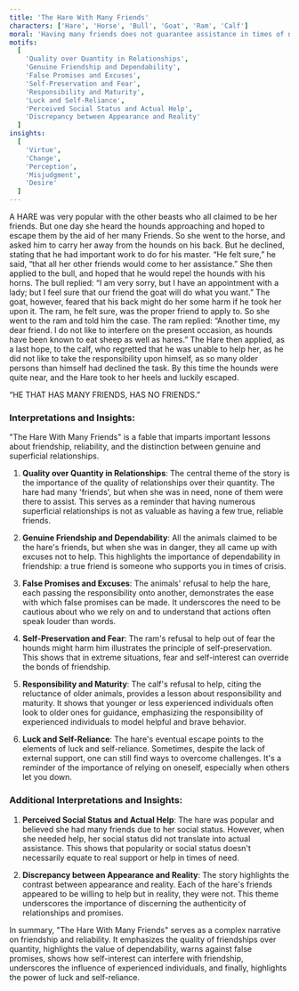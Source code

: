 ```yaml
---
title: 'The Hare With Many Friends'
characters: ['Hare', 'Horse', 'Bull', 'Goat', 'Ram', 'Calf']
moral: 'Having many friends does not guarantee assistance in times of need; the quality of friendships matters more than quantity.'
motifs:
  [
    'Quality over Quantity in Relationships',
    'Genuine Friendship and Dependability',
    'False Promises and Excuses',
    'Self-Preservation and Fear',
    'Responsibility and Maturity',
    'Luck and Self-Reliance',
    'Perceived Social Status and Actual Help',
    'Discrepancy between Appearance and Reality'
  ]
insights:
  [
    'Virtue',
    'Change',
    'Perception',
    'Misjudgment',
    'Desire'
  ]
---
```


A HARE was very popular with the other beasts who all claimed to be her friends. But one day she heard the hounds approaching and hoped to escape them by the aid of her many Friends. So she went to the horse, and asked him to carry her away from the hounds on his back. But he declined, stating that he had important work to do for his master. “He felt sure,” he said, “that all her other friends would come to her assistance.” She then applied to the bull, and hoped that he would repel the hounds with his horns. The bull replied: “I am very sorry, but I have an appointment with a lady; but I feel sure that our friend the goat will do what you want.” The goat, however, feared that his back might do her some harm if he took her upon it. The ram, he felt sure, was the proper friend to apply to. So she went to the ram and told him the case. The ram replied: “Another time, my dear friend. I do not like to interfere on the present occasion, as hounds have been known to eat sheep as well as hares.” The Hare then applied, as a last hope, to the calf, who regretted that he was unable to help her, as he did not like to take the responsibility upon himself, as so many older persons than himself had declined the task. By this time the hounds were quite near, and the Hare took to her heels and luckily escaped.

“HE THAT HAS MANY FRIENDS, HAS NO FRIENDS.”

### Interpretations and Insights:

"The Hare With Many Friends" is a fable that imparts important lessons about friendship, reliability, and the distinction between genuine and superficial relationships.

1. **Quality over Quantity in Relationships**: The central theme of the story is the importance of the quality of relationships over their quantity. The hare had many 'friends', but when she was in need, none of them were there to assist. This serves as a reminder that having numerous superficial relationships is not as valuable as having a few true, reliable friends.

2. **Genuine Friendship and Dependability**: All the animals claimed to be the hare's friends, but when she was in danger, they all came up with excuses not to help. This highlights the importance of dependability in friendship: a true friend is someone who supports you in times of crisis.

3. **False Promises and Excuses**: The animals' refusal to help the hare, each passing the responsibility onto another, demonstrates the ease with which false promises can be made. It underscores the need to be cautious about who we rely on and to understand that actions often speak louder than words.

4. **Self-Preservation and Fear**: The ram's refusal to help out of fear the hounds might harm him illustrates the principle of self-preservation. This shows that in extreme situations, fear and self-interest can override the bonds of friendship.

5. **Responsibility and Maturity**: The calf's refusal to help, citing the reluctance of older animals, provides a lesson about responsibility and maturity. It shows that younger or less experienced individuals often look to older ones for guidance, emphasizing the responsibility of experienced individuals to model helpful and brave behavior.

6. **Luck and Self-Reliance**: The hare's eventual escape points to the elements of luck and self-reliance. Sometimes, despite the lack of external support, one can still find ways to overcome challenges. It's a reminder of the importance of relying on oneself, especially when others let you down.

### Additional Interpretations and Insights:

1. **Perceived Social Status and Actual Help**: The hare was popular and believed she had many friends due to her social status. However, when she needed help, her social status did not translate into actual assistance. This shows that popularity or social status doesn't necessarily equate to real support or help in times of need.

2. **Discrepancy between Appearance and Reality**: The story highlights the contrast between appearance and reality. Each of the hare's friends appeared to be willing to help but in reality, they were not. This theme underscores the importance of discerning the authenticity of relationships and promises.

In summary, "The Hare With Many Friends" serves as a complex narrative on friendship and reliability. It emphasizes the quality of friendships over quantity, highlights the value of dependability, warns against false promises, shows how self-interest can interfere with friendship, underscores the influence of experienced individuals, and finally, highlights the power of luck and self-reliance.
